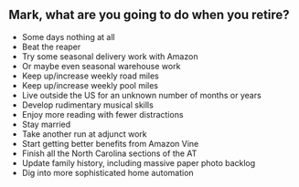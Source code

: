 ## Mark, what are you going to do when you retire?

* Some days nothing at all
* Beat the reaper
* Try some seasonal delivery work with Amazon
* Or maybe even seasonal warehouse work
* Keep up/increase weekly road miles
* Keep up/increase weekly pool miles
* Live outside the US for an unknown number of months or years
* Develop rudimentary musical skills
* Enjoy more reading with fewer distractions
* Stay married
* Take another run at adjunct work
* Start getting better benefits from Amazon Vine
* Finish all the North Carolina sections of the AT
* Update family history, including massive paper photo backlog
* Dig into more sophisticated home automation
